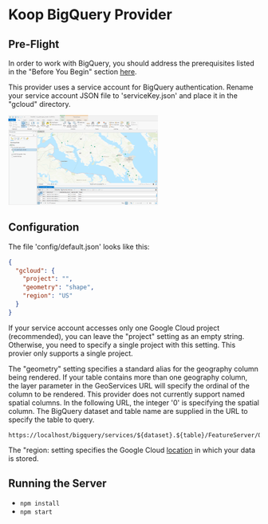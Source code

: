 # Koop BigQuery Provider

## Pre-Flight

In order to work with BigQuery, you should address the prerequisites listed in the "Before You Begin" section [here](https://github.com/googleapis/nodejs-bigquery#quickstart).

This provider uses a service account for BigQuery authentication. Rename your service account JSON file to 'serviceKey.json' and place it in the "gcloud" directory. 

<img src="./assets/arcgis_pro_koop_bigquery.png" width="300">

## Configuration

The file 'config/default.json' looks like this:

```json
{
  "gcloud": {
    "project": "",
    "geometry": "shape",
    "region": "US"
  }
}
```

If your service account accesses only one Google Cloud project (recommended), you can leave the "project" setting as an empty string. Otherwise, you need to specify a single project with this setting. This provier only supports a single project.

The "geometry" setting specifies a standard alias for the geography column being rendered. If your table contains more than one geography column, the layer parameter in the GeoServices URL will specify the ordinal of the column to be rendered. This provider does not currently support named spatial columns. In the following URL, the integer '0' is specifying the spatial column. The BigQuery dataset and table name are supplied in the URL to specify the table to query.

```
https://localhost/bigquery/services/${dataset}.${table}/FeatureServer/0/query
```

The "region: setting specifies the Google Cloud [location](https://cloud.google.com/bigquery/docs/locations) in which your data is stored.

## Running the Server
- `npm install`
- `npm start`